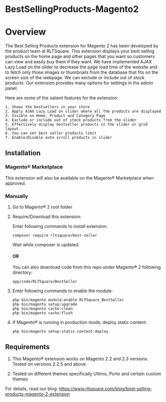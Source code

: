 # BestSellingProducts-Magento2

# Overview

The Best Selling Products extension for Magento 2 has been developed by the product team at RLTSquare. This extension displays your best selling products on the home page and other pages that you want so customers can view and easily buy them if they want. We have implemented AJAX Lazy Load on the slider to decrease the page load time of the website and to fetch only those images or thumbnails from the database that fits on the screen size of the webpage. We can exclude or include out of stock products. Our extension provides many options for settings in the admin panel.

Here are some of the salient features for the extension:

```
1. Shows the bestsellers in your store
2. Apply AJAX Lazy Load on slider where all the products are displayed
3. Visible on Home, Product and Category Page
4. Exclude or include out of stock products from the slider
5. Effectively display bestseller products in the slider or grid layout.
6. You can set best seller products limit
7. Enable/Disable auto scroll products in slider
```

## Installation

### Magento® Marketplace

This extension will also be available on the Magento® Marketplace when approved.

### Manually

1. Go to Magento® 2 root folder

2. Require/Download this extension:

   Enter following commands to install extension.

   ```
   composer require rltsquare/best-seller
   ```

   Wait while composer is updated.
   
   #### OR
   
   You can also download code from this repo under Magento® 2 following directory:
    
    ```
    app/code/RLTSquare/BestSeller
    ```

3. Enter following commands to enable the module:

   ```
   php bin/magento module:enable RLTSquare_BestSeller
   php bin/magento setup:upgrade
   php bin/magento cache:clean
   php bin/magento cache:flush
   ```

4. If Magento® is running in production mode, deploy static content: 

   ```
   php bin/magento setup:static-content:deploy
   ```


## Requirements

1. This Magento® extension works on Magento 2.2 and 2.3 versions. Tested on versions 2.2.5 and above.

2. Tested on different themes specifically Ultimo, Porto and certain custom themes

For details, read our blog:
https://www.rltsquare.com/blog/best-selling-products-magento-2-extension
